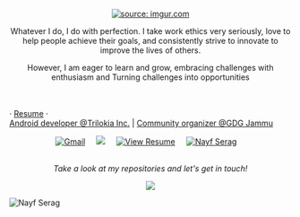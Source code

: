 <p align="center">
<a href="https://imgur.com/zspy2EP"><img src="https://i.imgur.com/zspy2EP.gif" title="source: imgur.com" /></a>




<div style="text-align: center;">
    <p>Whatever I do, I do with perfection. I take work ethics very seriously, love to help people achieve their goals, and consistently strive to innovate to improve the lives of others.</p>
    <p>However, I am eager to learn and grow, embracing challenges with enthusiasm and Turning challenges into opportunities</p>
</div>


<br><br>
  · <a href="https://drive.google.com/file/d/1eRxlrHlz19RXMuzFSNEDq9_6h7qfDSyU/view?usp=sharing">Resume</a>
 · 
<br>
<a href="https://play.google.com/store/apps/dev?id=4898227705286580329">Android developer @Trilokia Inc.</a>
| <a href="https://gdg.community.dev/gdg-jammu/">Community organizer @GDG Jammu</a>
<br>
 <p align="center">
   <a href="mailto:nayfserag5@gmail.com"><img src="https://img.shields.io/badge/Nayf-Serag-red?style=for-the-badge&logo=gmail" alt="Gmail"></a>&nbsp;&nbsp;&nbsp;&nbsp;
   <a href="https://www.linkedin.com/in/nayf-serag-70a3611b8/"><img src="https://img.shields.io/badge/-Nayf%20Serag-1e90ff?style=style=for-the-badge&logo=Linkedin&link=hhttps://www.linkedin.com/in/nayf-serag-70a3611b8/" /></a>&nbsp;&nbsp;&nbsp;&nbsp;
   <a href="LINK_TO_YOUR_GOOGLE_DRIVE_RESUME" target="_blank"><img src="https://img.shields.io/badge/View%20Resume-Google%20Drive-blue?style=flat-square&logo=google-drive" alt="View Resume"></a>&nbsp;&nbsp;&nbsp;&nbsp;
   <a href="https://codeforces.com/profile/Nayf"><img src="https://img.shields.io/badge/Nayf-Serag-1e90ff?style=for-the-badge&logo=codeforces" alt="Nayf Serag"></a>&nbsp;&nbsp;&nbsp;&nbsp;

<br>
<br>


<p align="center">
 <i>Take a look at my repositories and let's get in touch!</i>
<p  align="center">
<img src="https://visitor-badge.laobi.icu/badge?page_id=trilokia"/>       
</p>

</p>

![Nayf Serag](https://raw.githubusercontent.com/Trilokia/Trilokia/379277808c61ef204768a61bbc5d25bc7798ccf1/bottom_header.svg)
<br>
</p>
